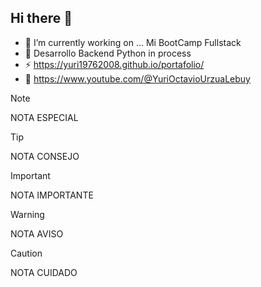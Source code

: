 ## Hi there 👋
- 🔭 I’m currently working on ... Mi BootCamp Fullstack
- 💬 Desarrollo Backend Python in process
- ⚡ https://yuri19762008.github.io/portafolio/
- 🤔 https://www.youtube.com/@YuriOctavioUrzuaLebuy

  
>[!NOTE]
>NOTA ESPECIAL

>[!TIP]
>NOTA CONSEJO

>[!IMPORTANT]
>NOTA IMPORTANTE

>[!WARNING]
>NOTA AVISO

>[!CAUTION]
>NOTA CUIDADO
  
  

<!--
**yuri19762008/yuri19762008** is a ✨ _special_ ✨ repository because its `README.md` (this file) appears on your GitHub profile.

Here are some ideas to get you started:

- 🔭 I’m currently working on ...
- 🌱 I’m currently learning ...
- 👯 I’m looking to collaborate on ...
- 🤔 I’m looking for help with ...
- 💬 Ask me about ...
- 📫 How to reach me: ...
- 😄 Pronouns: ...
- ⚡ Fun fact: ...
-->
